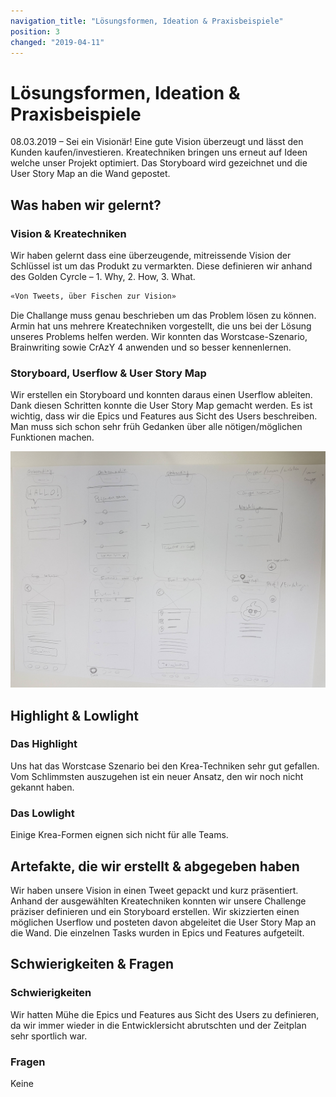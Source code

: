 ```yaml
---
navigation_title: "Lösungsformen, Ideation & Praxisbeispiele"
position: 3
changed: "2019-04-11"
---
```


# Lösungsformen, Ideation & Praxisbeispiele

08.03.2019 – Sei ein Visionär! Eine gute Vision überzeugt und lässt den Kunden kaufen/investieren. Kreatechniken bringen uns erneut auf Ideen welche unser Projekt optimiert. Das Storyboard wird gezeichnet und die User Story Map an die Wand gepostet.

## Was haben wir gelernt?
### Vision & Kreatechniken
Wir haben gelernt dass eine überzeugende, mitreissende Vision der Schlüssel ist um das Produkt zu vermarkten. Diese definieren wir anhand des Golden Cyrcle – 1. Why, 2. How, 3. What. 

```html
«Von Tweets, über Fischen zur Vision»
```
Die Challange muss genau beschrieben um das Problem lösen zu können. Armin hat uns mehrere Kreatechniken vorgestellt, die uns bei der Lösung unseres Problems helfen werden. Wir konnten das Worstcase-Szenario, Brainwriting sowie CrAzY 4 anwenden und so besser kennenlernen.

###  Storyboard, Userflow & User Story Map
Wir erstellen ein Storyboard und konnten daraus einen Userflow ableiten. Dank diesen Schritten konnte die User Story Map gemacht werden. Es ist wichtig, dass wir die Epics und Features aus Sicht des Users beschreiben. Man muss sich schon sehr früh Gedanken über alle nötigen/möglichen Funktionen machen.

![Userflow](./_media/Userflow.jpg)

## Highlight & Lowlight
### Das Highlight
Uns hat das Worstcase Szenario bei den Krea-Techniken sehr gut gefallen. Vom Schlimmsten auszugehen ist ein neuer Ansatz, den wir noch nicht gekannt haben.

### Das Lowlight
Einige Krea-Formen eignen sich nicht für alle Teams.

## Artefakte, die wir erstellt & abgegeben haben
Wir haben unsere Vision in einen Tweet gepackt und kurz präsentiert. Anhand der ausgewählten Kreatechniken konnten wir unsere Challenge präziser definieren und ein Storyboard erstellen. Wir skizzierten einen möglichen Userflow und posteten davon abgeleitet die User Story Map an die Wand. Die einzelnen Tasks wurden in Epics und Features aufgeteilt.
## Schwierigkeiten & Fragen
### Schwierigkeiten
Wir hatten Mühe die Epics und Features aus Sicht des Users zu definieren, da wir immer wieder in die Entwicklersicht abrutschten und der Zeitplan sehr sportlich war.

### Fragen
Keine
